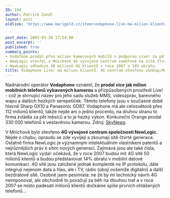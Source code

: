 ```yaml
---
ID: 194
author: Patrick Zandl
layout: post
oldlink: 'https://www.marigold.cz/item/vodaphone-live-ma-milion-klientu-4g-centrum-otevreno-v-mnichove

  '
post_date: 2003-03-26 17:54:00
post_excerpt: ''
published: true
summary_points:
- Vodafone prodal přes milion kamerových mobilů s podporou Live! za pět měsíců.
- NewLogic otevřel v Mnichově 4G vývojové centrum zaměřené na sítě čtvrté generace.
- NewLogic odhaduje 50 milionů 4G klientů v roce 2007 a 14% obratu.
title: Vodaphone Live! má milion klientů, 4G centrum otevřeno v&nbsp;Mnichově
---
```


<p>
Nadnárodní operátor <STRONG>Vodaphone</STRONG> oznámil, že <STRONG>prodal více jak milion mobilních telefonů vybavených kamerou</STRONG> a přizpůsobených prostředí Live! - což je shrnující název pro jeho sadu služeb MMS, videozpráv, barevného wapu a dalších hezkých serepetiček. Těmito telefony jsou v současné době hlavně Sharp GX10 a Panasonic GD87. Vodaphone má ale celosvětově přes 112 milionů klientů, takže nejde ani o jedno procento, na druhou stranu to firma zvládla za pět měsíců a to je hezký výkon. Konkureční Orange prodal 330 000 telefonů s vestavěnou kamerou. Zdroj: <A href="http://www.sky.com/skynews/article/0,,30400-12275920,00.html" target=_blank>SkyNews</A>.</p>

<p>
V Mnichově bylo otevřeno <STRONG>4G vývojové centrum společnosti NewLogic</STRONG>. Nejde o chybu, opravdu se zde vyvíjejí a zkoumají sítě čtvrté generace. Ostatně firma NewLogic je významným intelektuálním vlastníkem patentů a nejrůznějších práv k sítím nových generací. Zajímavá jsou ale také čísla, která NewLogic vydal: očekává, že v roce 2007 budou mít 4G sítě 50 milionů klientů a budou představovat 14% obratu v mobilní datové komunikaci. 4G sítě jsou založené jednak komplentě na IP protokolu, dále integrují nejenom data a hlas, ale i TV, rádio (obojí ovšemže digitální) a další bezdrátové sítě. Osobně jsem pesimista: ne že by mi technický návrh 4G neimponoval, ale obchodně to považuji za běh na dlouhou trať a v roce 2007 se místo padesáti milionů klientů dočkáme spíše prvních ohlášených telefonů...</p>